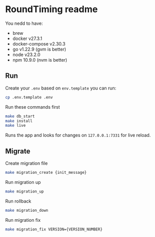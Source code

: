 # RoundTiming readme

You nedd to have:

- brew
- docker v27.3.1
- docker-compose v2.30.3
- go v1.22.9 (gvm is better)
- node v23.2.0
- npm 10.9.0 (nvm is better)

## Run

Create your `.env` based on `env.template` you can run:

```bash
cp .env.template .env
```

Run these commands first

```bash
make db_start
make install
make live
```

Runs the app and looks for changes on `127.0.0.1:7331` for live reload.

## Migrate

Create migration file

```bash
make migration_create {init_message}
```

Run migration up

```bash
make migration_up
```

Run rollback

```bash
make migration_down
```

Run migration fix

```bash
make migration_fix VERSION={VERSION_NUMBER}
```

